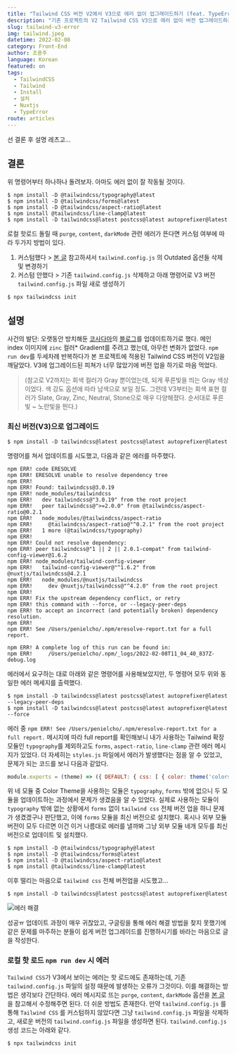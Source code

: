 ```yaml
---
title: "Tailwind CSS 버전 V2에서 V3으로 에러 없이 업그레이드하기 (feat. TypeError: Cannot read property '700' of undefined)"
description: "기존 프로젝트의 V2 Tailwind CSS V3으로 에러 없이 버전 업그레이드하는 법에 대해 알아보자."
slug: tailwind-v3-error
img: tailwind.jpeg
datetime: 2022-02-08
category: Front-End
author: 조용주
language: Korean
featured: on
tags:
  - TailwindCSS
  - Tailwind
  - Install
  - 설치
  - Nuxtjs
  - TypeError
route: articles
---
```


선 결론 후 설명 레츠고...

## 결론

위 명령어부터 하나하나 돌려보자. 아마도 에러 없이 잘 작동될 것이다.

```shell
$ npm install -D @tailwindcss/typography@latest
$ npm install -D @tailwindcss/forms@latest
$ npm install -D @tailwindcss/aspect-ratio@latest
$ npm install @tailwindcss/line-clamp@latest
$ npm install -D tailwindcss@latest postcss@latest autoprefixer@latest
```

로컬 핫로드 돌릴 때 `purge`, `content`, `darkMode` 관련 에러가 뜬다면 커스텀 여부에 따라 두가지 방법이 있다.

1. 커스텀했다 > [본 글](https://tailwindcss.com/docs/upgrade-guide#configure-content-sources) 참고하셔서 `tailwind.config.js` 의 Outdated 옵션들 삭제 및 변경하기
2. 커스텀 안했다 > 기존 `tailwind.config.js` 삭제하고 아래 명령어로 V3 버전 `tailwind.config.js` 파일 새로 생성하기

```shell
$ npx tailwindcss init
```

## 설명

사건의 발단: 오랫동안 방치해둔 [코사다마](https://cosadama.com)의 [블로그](https://www.blog.cosadama.com)를 업데이트하기로 했다. 메인 index 이미지에  `zinc` 컬러* Gradient를 주려고 했는데, 아무런 변화가 없었다. `npm run dev`를 두세차례 반복하다가 본 프로젝트에 적용된 Tailwind CSS 버전이 V2임을 깨달았다. V3에 업그레이드된 피쳐가 너무 많았기에 버전 업을 하기로 마음 먹었다.

> (참고로 V2까지는 회색 컬러가 Gray 뿐이었는데, 되게 푸른빛을 띄는 Gray 색상이었다. 색 강도 옵션에 따라 남색으로 보일 정도. 그런데 V3부터는 회색 표현 컬러가 Slate, Gray, Zinc, Neutral, Stone으로 매우 다양해졌다. 순서대로 푸른빛 ~ 노란빛을 띈다.)

### 최신 버전(V3)으로 업그레이드

```shell
$ npm install -D tailwindcss@latest postcss@latest autoprefixer@latest
```

명령어를 쳐서 업데이트를 시도했고, 다음과 같은 에러를 마주했다.

```shell
npm ERR! code ERESOLVE
npm ERR! ERESOLVE unable to resolve dependency tree
npm ERR! 
npm ERR! Found: tailwindcss@3.0.19
npm ERR! node_modules/tailwindcss
npm ERR!   dev tailwindcss@"3.0.19" from the root project
npm ERR!   peer tailwindcss@">=2.0.0" from @tailwindcss/aspect-ratio@0.2.1
npm ERR!   node_modules/@tailwindcss/aspect-ratio
npm ERR!     @tailwindcss/aspect-ratio@"^0.2.1" from the root project
npm ERR!   1 more (@tailwindcss/typography)
npm ERR! 
npm ERR! Could not resolve dependency:
npm ERR! peer tailwindcss@"1 || 2 || 2.0.1-compat" from tailwind-config-viewer@1.6.2
npm ERR! node_modules/tailwind-config-viewer
npm ERR!   tailwind-config-viewer@"^1.6.2" from @nuxtjs/tailwindcss@4.2.1
npm ERR!   node_modules/@nuxtjs/tailwindcss
npm ERR!     dev @nuxtjs/tailwindcss@"^4.2.0" from the root project
npm ERR! 
npm ERR! Fix the upstream dependency conflict, or retry
npm ERR! this command with --force, or --legacy-peer-deps
npm ERR! to accept an incorrect (and potentially broken) dependency resolution.
npm ERR! 
npm ERR! See /Users/penielcho/.npm/eresolve-report.txt for a full report.

npm ERR! A complete log of this run can be found in:
npm ERR!     /Users/penielcho/.npm/_logs/2022-02-08T11_04_40_837Z-debug.log
```

에러에서 요구하는 대로 아래와 같은 명령어를 사용해보았지만, 두 명령어 모두 위와 동일한 에러 메세지를 출력했다.

```shell
$ npm install -D tailwindcss@latest postcss@latest autoprefixer@latest --legacy-peer-deps
$ npm install -D tailwindcss@latest postcss@latest autoprefixer@latest --force
```

에러 중 `npm ERR! See /Users/penielcho/.npm/eresolve-report.txt for a full report.` 메시지에 따라 full report를 확인해보니 내가 사용하는 Tailwind 확장 모듈인 `typography`를 제외하고도 `forms`, `aspect-ratio`, `line-clamp` 관련 에러 메시지가 있었다. 더 자세히는 `styles.js` 파일에서 에러가 발생했다는 점을 알 수 있었고, 문제가 되는 코드를 보니 다음과 같았다.

```javascript
module.exports = (theme) => ({ DEFAULT: { css: [ { color: theme('colors.gray.700', defaultTheme.colors.gray[700]), }]}
```

위 네 모듈 중 Color Theme을 사용하는 모듈은 `typography`, `forms` 밖에 없으니 두 모듈을 업데이트하는 과정에서 문제가 생겼음을 알 수 있었다. 실제로 사용하는 모듈이 `typography` 밖에 없는 상황에서 `forms` 없이 `tailwind css` 전체 버전 업을 하니 문제가 생겼겠구나 판단했고, 이에 `forms` 모듈을 최신 버전으로 설치했다. 혹시나 외부 모듈 버전이 모두 다르면 이건 이거 나름대로 에러를 낼까봐 그냥 외부 모듈 네개 모두를 최신 버전으로 업데이트 및 설치했다.

```shell
$ npm install -D @tailwindcss/typography@latest
$ npm install -D @tailwindcss/forms@latest
$ npm install -D @tailwindcss/aspect-ratio@latest
$ npm install @tailwindcss/line-clamp@latest
```

이후 떨리는 마음으로 `tailwind css` 전체 버전업을 시도했고...

```shell
$ npm install -D tailwindcss@latest postcss@latest autoprefixer@latest
```

![에러 해결](/tailwind-v3-error/tailwind-fixed.png)

성공ㅠ 업데이트 과정이 매우 귀찮았고, 구글링을 통해 에러 해결 방법을 찾지 못했기에 같은 문제를 마주하는 분들이 쉽게 버전 업그레이드를 진행하시기를 바라는 마음으로 글을 작성한다.

### 로컬 핫 로드 `npm run dev` 시 에러

`Tailwind CSS`가 V3에서 보이는 에러는 핫 로드에도 존재하는데, 기존 `tailwind.config.js` 파일의 설정 때문에 발생하는 오류가 그것이다. 이를 해결하는 방법은 생각보다 간단하다. 에러 메시지로 뜨는  `purge`, `content`, `darkMode` 옵션을  [본 글](https://tailwindcss.com/docs/upgrade-guide#configure-content-sources)을 참고해서 수정해주면 된다. 더 쉬운 방법도 존재한다. 만약 `tailwind.config.js` 를 통해 `Tailwind CSS` 를 커스텀하지 않았다면 그냥 `tailwind.config.js` 파일을 삭제하고, 새로운 버전의 `tailwind.config.js` 파일을 생성하면 된다. `tailwind.config.js` 생성 코드는 아래와 같다.

```shell
$ npx tailwindcss init
```
